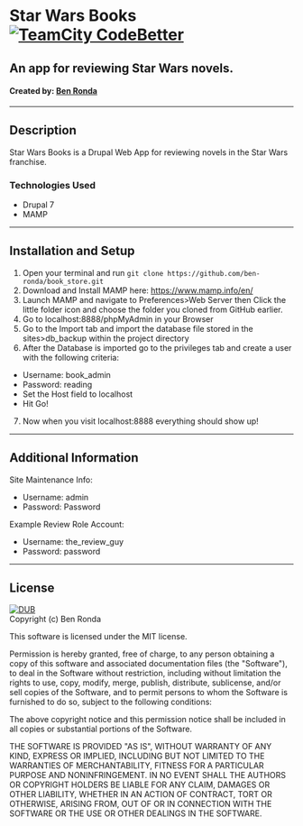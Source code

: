 # Star Wars Books [![TeamCity CodeBetter](https://img.shields.io/teamcity/codebetter/bt428.svg?maxAge=2592000)]()

## An app for reviewing Star Wars novels.
#### Created by: [Ben Ronda](https://github.com/ben-ronda)
***
## Description

Star Wars Books is a  Drupal Web App for reviewing novels in the Star Wars franchise.

### Technologies Used
* Drupal 7
* MAMP  

***
## Installation and Setup

1. Open your terminal and run `git clone https://github.com/ben-ronda/book_store.git`  
2. Download and Install MAMP here: https://www.mamp.info/en/  
3. Launch MAMP and navigate to Preferences>Web Server then Click the little folder icon and choose the folder you cloned from GitHub earlier.  
4. Go to localhost:8888/phpMyAdmin in your Browser
5. Go to the Import tab and import the database file stored in the sites>db_backup within the project directory  
6. After the Database is imported go to the privileges tab and create a user with the following criteria:
* Username: book_admin
* Password: reading
* Set the Host field to localhost
* Hit Go!
7. Now when you visit localhost:8888 everything should show up!

***
## Additional Information
Site Maintenance Info:  
* Username: admin  
* Password: Password

Example Review Role Account:  
* Username: the_review_guy  
* Password: password  


***
## License
[![DUB](https://img.shields.io/dub/l/vibe-d.svg?maxAge=2592000)]()  
Copyright (c) Ben Ronda

This software is licensed under the MIT license.

Permission is hereby granted, free of charge, to any person obtaining a copy of this software and associated documentation files (the "Software"), to deal in the Software without restriction, including without limitation the rights to use, copy, modify, merge, publish, distribute, sublicense, and/or sell copies of the Software, and to permit persons to whom the Software is furnished to do so, subject to the following conditions:

The above copyright notice and this permission notice shall be included in all copies or substantial portions of the Software.

THE SOFTWARE IS PROVIDED "AS IS", WITHOUT WARRANTY OF ANY KIND, EXPRESS OR IMPLIED, INCLUDING BUT NOT LIMITED TO THE WARRANTIES OF MERCHANTABILITY, FITNESS FOR A PARTICULAR PURPOSE AND NONINFRINGEMENT. IN NO EVENT SHALL THE AUTHORS OR COPYRIGHT HOLDERS BE LIABLE FOR ANY CLAIM, DAMAGES OR OTHER LIABILITY, WHETHER IN AN ACTION OF CONTRACT, TORT OR OTHERWISE, ARISING FROM, OUT OF OR IN CONNECTION WITH THE SOFTWARE OR THE USE OR OTHER DEALINGS IN THE SOFTWARE.
